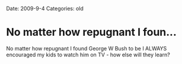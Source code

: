Date: 2009-9-4
Categories: old

# No matter how repugnant I foun...

No matter how repugnant I found George W Bush to be I ALWAYS encouraged my kids to watch him on TV - how else will they learn?

